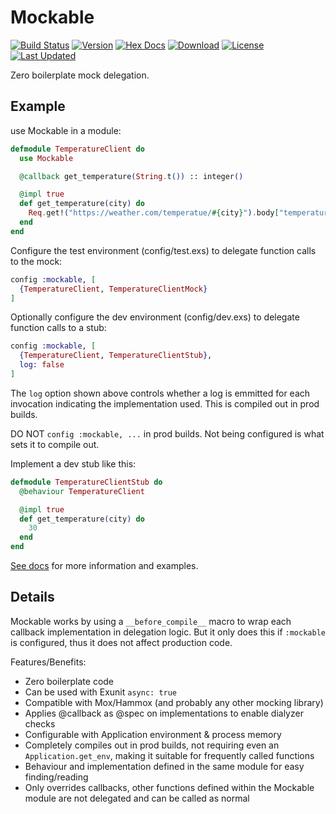 # Mockable

[![Build Status](https://github.com/grantwest/mockable/actions/workflows/ci.yml/badge.svg)](https://github.com/grantwest/mockable/actions/workflows/ci.yml)
[![Version](https://img.shields.io/hexpm/v/mockable.svg)](https://hex.pm/packages/mockable)
[![Hex Docs](https://img.shields.io/badge/hex-docs-lightgreen.svg)](https://hexdocs.pm/mockable/)
[![Download](https://img.shields.io/hexpm/dt/mockable.svg)](https://hex.pm/packages/mockable)
[![License](https://img.shields.io/badge/License-0BSD-blue.svg)](https://opensource.org/licenses/0bsd)
[![Last Updated](https://img.shields.io/github/last-commit/grantwest/mockable.svg)](https://github.com/grantwest/mockable/commits/main)

Zero boilerplate mock delegation.

## Example

use Mockable in a module:

```elixir
defmodule TemperatureClient do
  use Mockable

  @callback get_temperature(String.t()) :: integer()

  @impl true
  def get_temperature(city) do
    Req.get!("https://weather.com/temperatue/#{city}").body["temperature"]
  end
end
```

Configure the test environment (config/test.exs) to delegate function calls to the mock:

```elixir
config :mockable, [
  {TemperatureClient, TemperatureClientMock}
]
```

Optionally configure the dev environment (config/dev.exs) to delegate function calls to a stub:

```elixir
config :mockable, [
  {TemperatureClient, TemperatureClientStub},
  log: false
]
```

The `log` option shown above controls whether a log is emmitted for each invocation indicating the implementation used. This is compiled out in prod builds.

DO NOT `config :mockable, ...` in prod builds. Not being configured is what sets it to compile out.

Implement a dev stub like this:

```elixir
defmodule TemperatureClientStub do
  @behaviour TemperatureClient

  @impl true
  def get_temperature(city) do
    30
  end
end
```

[See docs](https://hexdocs.pm/mockable/Mockable.html) for more information and examples.

## Details

Mockable works by using a `__before_compile__` macro to wrap each callback implementation in delegation logic. But it only does this if `:mockable` is configured, thus it does not affect production code.

Features/Benefits:

- Zero boilerplate code
- Can be used with Exunit `async: true`
- Compatible with Mox/Hammox (and probably any other mocking library)
- Applies @callback as @spec on implementations to enable dialyzer checks
- Configurable with Application environment & process memory
- Completely compiles out in prod builds, not requiring even an `Application.get_env`, making it suitable for frequently called functions
- Behaviour and implementation defined in the same module for easy finding/reading
- Only overrides callbacks, other functions defined within the Mockable module are not delegated and can be called as normal

